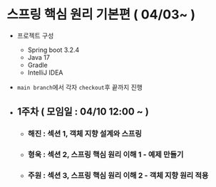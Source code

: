 # 스프링 핵심 원리 기본편 ( 04/03~ ) 

- 프로젝트 구성
  - Spring boot 3.2.4
  - Java 17
  - Gradle
  - IntelliJ IDEA


- ```main branch```에서 각자 ```checkout```후 끝까지 진행


- ## 1주차 ( 모임일 : 04/10 12:00 ~ )
  - ### 해진 : 섹션 1, 객체 지향 설계와 스프링
  - ### 형욱 : 섹션 2, 스프링 핵심 원리 이해 1 - 예제 만들기
  - ### 주원 : 섹션 3, 스프링 핵심 원리 이해 2 - 객체 지향 원리 적용

